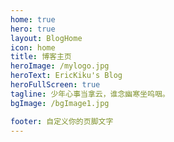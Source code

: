 ```yaml
---
home: true
hero: true
layout: BlogHome
icon: home
title: 博客主页
heroImage: /mylogo.jpg
heroText: EricKiku's Blog
heroFullScreen: true
tagline: 少年心事当拿云，谁念幽寒坐呜咽。
bgImage: /bgImage1.jpg

footer: 自定义你的页脚文字
---
```

